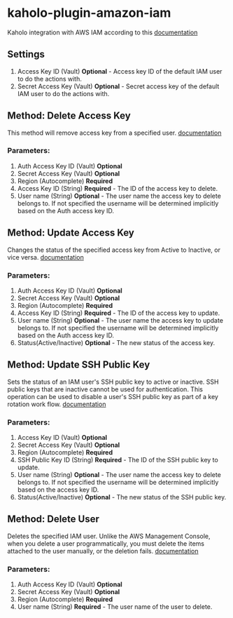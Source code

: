 # kaholo-plugin-amazon-iam
Kaholo integration with AWS IAM according to this [documentation](https://docs.aws.amazon.com/AWSJavaScriptSDK/latest/AWS/IAM.html)

## Settings
1. Access Key ID (Vault) **Optional** - Access key ID of the default IAM user to do the actions with.
2. Secret Access Key (Vault) **Optional** - Secret access key of the default IAM user to do the actions with.

## Method: Delete Access Key
This method will remove access key from a specified user. [documentation](https://docs.aws.amazon.com/AWSJavaScriptSDK/latest/AWS/IAM.html#deleteAccessKey-property)

### Parameters:
1. Auth Access Key ID (Vault) **Optional**
2. Secret Access Key (Vault) **Optional**
3. Region (Autocomplete) **Required**
4. Access Key ID (String) **Required** - The ID of the access key to delete.
5. User name (String) **Optional**  - The user name the access key to delete belongs to. If not specified the username will be determined implicitly based on the Auth access key ID.

## Method: Update Access Key
Changes the status of the specified access key from Active to Inactive, or vice versa. [documentation](https://docs.aws.amazon.com/AWSJavaScriptSDK/latest/AWS/IAM.html#updateAccessKey-property)

### Parameters:
1. Auth Access Key ID (Vault) **Optional**
2. Secret Access Key (Vault) **Optional**
3. Region (Autocomplete) **Required**
4. Access Key ID (String) **Required** - The ID of the access key to update.
5. User name (String) **Optional**  - The user name the access key to update belongs to. If not specified the username will be determined implicitly based on the Auth access key ID.
6. Status(Active/Inactive) **Optional**  - The new status of the access key.

## Method: Update SSH Public Key
Sets the status of an IAM user's SSH public key to active or inactive. SSH public keys that are inactive cannot be used for authentication. This operation can be used to disable a user's SSH public key as part of a key rotation work flow. [documentation](https://docs.aws.amazon.com/AWSJavaScriptSDK/latest/AWS/IAM.html#updateSSHPublicKey-property)

### Parameters:
1. Access Key ID (Vault) **Optional**
2. Secret Access Key (Vault) **Optional**
3. Region (Autocomplete) **Required**
4. SSH Public Key ID (String) **Required** - The ID of the SSH public key to update. 
5. User name (String) **Optional**  - The user name the access key to delete belongs to. If not specified the username will be determined implicitly based on the access key ID.
6. Status(Active/Inactive) **Optional**  - The new status of the SSH public key.

## Method: Delete User
Deletes the specified IAM user. Unlike the AWS Management Console, when you delete a user programmatically, you must delete the items attached to the user manually, or the deletion fails. [documentation](https://docs.aws.amazon.com/AWSJavaScriptSDK/latest/AWS/IAM.html#deleteUser-property)

### Parameters:
1. Auth Access Key ID (Vault) **Optional**
2. Secret Access Key (Vault) **Optional**
3. Region (Autocomplete) **Required**
5. User name (String) **Required**  - The user name of the user to delete.